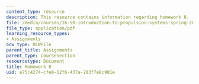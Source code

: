 ```yaml
---
content_type: resource
description: This resource contains information regarding homework 8.
file: /media/courses/16-50-introduction-to-propulsion-systems-spring-2012/e75c4274cfe812f6437a283f7e8c901e_MIT16_50S12_hw8.pdf
file_type: application/pdf
learning_resource_types:
- Assignments
ocw_type: OCWFile
parent_title: Assignments
parent_type: CourseSection
resourcetype: Document
title: Homework 8
uid: e75c4274-cfe8-12f6-437a-283f7e8c901e
---
```

